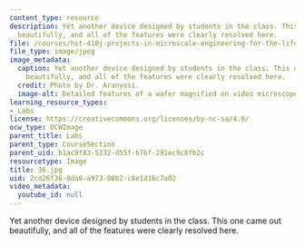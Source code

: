 ```yaml
---
content_type: resource
description: Yet another device designed by students in the class. This one came out
  beautifully, and all of the features were clearly resolved here.
file: /courses/hst-410j-projects-in-microscale-engineering-for-the-life-sciences-spring-2007/2cd26f360da8a97300b2c8e1d16c7a02_36.jpg
file_type: image/jpeg
image_metadata:
  caption: Yet another device designed by students in the class. This one came out
    beautifully, and all of the features were clearly resolved here.
  credit: Photo by Dr. Aranyosi.
  image-alt: Detailed features of a wafer magnified on video microscope screen.
learning_resource_types:
- Labs
license: https://creativecommons.org/licenses/by-nc-sa/4.0/
ocw_type: OCWImage
parent_title: Labs
parent_type: CourseSection
parent_uid: b1ac9f83-5232-d55f-b7bf-291ec9c8fb2c
resourcetype: Image
title: 36.jpg
uid: 2cd26f36-0da8-a973-00b2-c8e1d16c7a02
video_metadata:
  youtube_id: null
---
```

Yet another device designed by students in the class. This one came out beautifully, and all of the features were clearly resolved here.